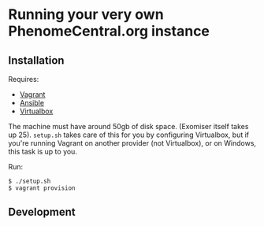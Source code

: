 # Running your very own PhenomeCentral.org instance

## Installation

Requires:

- [Vagrant](http://vagrantup.com/)
- [Ansible](http://ansible.com/)
- [Virtualbox](http://virtualbox.org/)

The machine must have around 50gb of disk space. (Exomiser itself takes
up 25). `setup.sh` takes care of this for you by configuring Virtualbox, but if
you're running Vagrant on another provider (not Virtualbox), or on Windows,
this task is up to you.

Run:

    $ ./setup.sh
    $ vagrant provision

## Development
